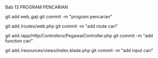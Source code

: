 Bab 13
PROGRAM PENCARIAN




git add web_gaji
git commit -m "program pencarian"

git add /routes/web.php
git commit -m "add route cari"


git add /app/Http/Controllers/PegawaiController.php
git commit -m "add function cari"

git add /resources/views/index.blade.php
git commit -m "add input cari"